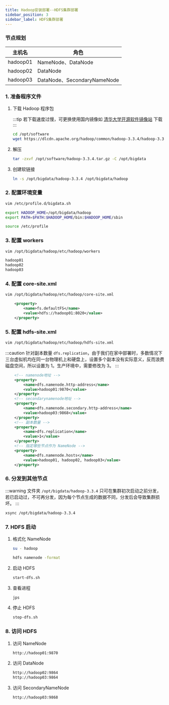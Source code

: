 ```yaml
---
title: Hadoop安装部署--HDFS集群部署
sidebar_position: 3
sidebar_label: HDFS集群部署
---
```


### 节点规划

| 主机名   | 角色                        |
| -------- | --------------------------- |
| hadoop01 | NameNode、DataNode          |
| hadoop02 | DataNode                    |
| hadoop03 | DataNode、SecondaryNameNode |

### 1. 准备程序文件

1. 下载 Hadoop 程序包

   :::tip
   若下载速度过慢，可更换使用国内镜像如 [清华大学开源软件镜像站](https://mirrors.tuna.tsinghua.edu.cn/apache/hadoop/common/) 下载
   :::

   ```bash
   cd /opt/software
   wget https://dlcdn.apache.org/hadoop/common/hadoop-3.3.4/hadoop-3.3.4.tar.gz
   ```

2. 解压

   ```bash
   tar -zxvf /opt/software/hadoop-3.3.4.tar.gz -C /opt/bigdata
   ```

3. 创建软链接
   ```bash
   ln -s /opt/bigdata/hadoop-3.3.4 /opt/bigdata/hadoop
   ```

### 2. 配置环境变量

```bash
vim /etc/profile.d/bigdata.sh
```

```bash
export HADOOP_HOME=/opt/bigdata/hadoop
export PATH=$PATH:$HADOOP_HOME/bin:$HADOOP_HOME/sbin
```

```bash
source /etc/profile
```

### 3. 配置 workers

```bash
vim /opt/bigdata/hadoop/etc/hadoop/workers
```

```bash
hadoop01
hadoop02
hadoop03
```

### 4. 配置 core-site.xml

```bash
vim /opt/bigdata/hadoop/etc/hadoop/core-site.xml
```

```xml
    <property>
        <name>fs.defaultFS</name>
        <value>hdfs://hadoop01:8020</value>
    </property>
```

### 5. 配置 hdfs-site.xml

```bash
vim /opt/bigdata/hadoop/etc/hadoop/hdfs-site.xml
```

:::caution
针对副本数量 `dfs.replication`，由于我们在家中部署时，多数情况下三台虚拟机均在同一台物理机上和硬盘上，设置多个副本没有实际意义，反而浪费磁盘空间，所以设置为 1。生产环境中，需要修改为 3。
:::

```xml
    <!-- namenode地址 -->
    <property>
        <name>dfs.namenode.http-address</name>
        <value>hadoop01:9870</value>
    </property>
    <!-- secondarynamenode地址 -->
    <property>
        <name>dfs.namenode.secondary.http-address</name>
        <value>hadoop03:9868</value>
    </property>
    <!-- 副本数量 -->
    <property>
        <name>dfs.replication</name>
        <value>1</value>
    </property>
    <!-- 指定哪些节点作为 NameNode -->
    <property>
        <name>dfs.namenode.hosts</name>
        <value>hadoop01, hadoop02, hadoop03</value>
    </property>
```

### 6. 分发到其他节点

:::warning
文件夹 `/opt/bigdata/hadoop-3.3.4` 只可在集群初次启动之前分发，若已启动过，不可再分发，因为每个节点生成的数据不同，分发后会导致集群损坏。
:::

```bash
xsync /opt/bigdata/hadoop-3.3.4
```

### 7. HDFS 启动

1. 格式化 NameNode

   ```bash
   su - hadoop
   ```

   ```bash
   hdfs namenode -format
   ```

2. 启动 HDFS

   ```bash
   start-dfs.sh
   ```

3. 查看进程

   ```bash
   jps
   ```

4. 停止 HDFS
   ```bash
   stop-dfs.sh
   ```

### 8. 访问 HDFS

1. 访问 NameNode

   ```bash
   http://hadoop01:9870
   ```

2. 访问 DataNode

   ```bash
   http://hadoop02:9864
   http://hadoop03:9864
   ```

3. 访问 SecondaryNameNode
   ```bash
   http://hadoop03:9868
   ```
